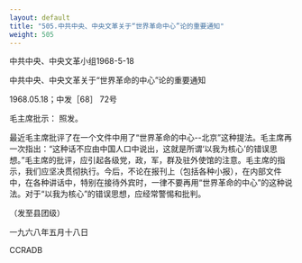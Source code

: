 ```yaml
---
layout: default
title: "505.中共中央、中央文革关于“世界革命中心”论的重要通知"
weight: 505
---
```


中共中央、中央文革小组1968-5-18

中共中央、中央文革关于“世界革命的中心”论的重要通知

1968.05.18；中发［68］ 72号

毛主席批示：  照发。

最近毛主席批评了在一个文件中用了“世界革命的中心--北京”这种提法。毛主席再一次指出：“这种话不应由中国人口中说出，这就是所谓‘以我为核心’的错误思想。”毛主席的批评，应引起各级党，政，军，群及驻外使馆的注意。毛主席的指示，我们应坚决贯彻执行。今后，不论在报刊上（包括各种小报），在内部文件中，在各种讲话中，特别在接待外宾时，一律不要再用“世界革命的中心”的这种说法。对于“以我为核心”的错误思想，应经常警惕和批判。

（发至县团级）

一九六八年五月十八日

CCRADB

